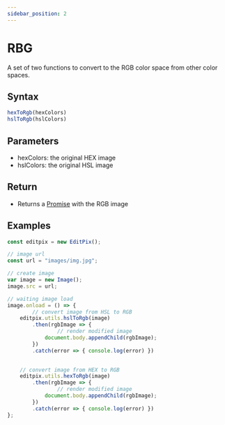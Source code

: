 ```yaml
---
sidebar_position: 2
---
```


# RBG
A set of two functions to convert to the RGB color space from other color spaces.

## Syntax

```jsx
hexToRgb(hexColors)
hslToRgb(hslColors)
```

## Parameters

- hexColors: the original HEX image
- hslColors: the original HSL image

## Return

- Returns a [Promise](https://developer.mozilla.org/en-US/docs/Web/JavaScript/Reference/Global_Objects/Promise) with the RGB image

## Examples

```jsx
const editpix = new EditPix();

// image url
const url = "images/img.jpg";

// create image
var image = new Image();
image.src = url;

// waiting image load
image.onload = () => {
		// convert image from HSL to RGB
    editpix.utils.hslToRgb(image)
        .then(rgbImage => {
		        // render modified image
            document.body.appendChild(rgbImage);
        })
        .catch(error => { console.log(error) })

        
    // convert image from HEX to RGB
    editpix.utils.hexToRgb(image)
        .then(rgbImage => {
		        // render modified image
            document.body.appendChild(rgbImage);
        })
        .catch(error => { console.log(error) })
};
```